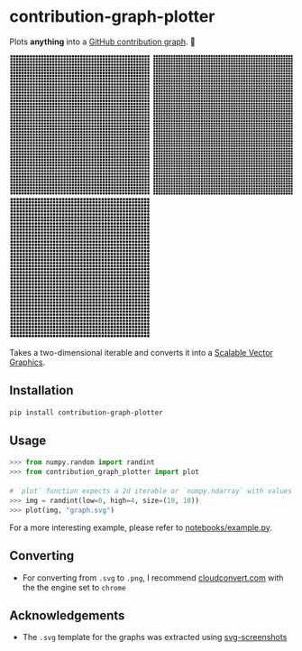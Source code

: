 # contribution-graph-plotter

Plots **anything** into a [GitHub contribution graph](https://docs.github.com/en/github/setting-up-and-managing-your-github-profile/viewing-contributions-on-your-profile). 🌟

<img src="./examples/python.svg" height="250">
<img src="./examples/mewtwo.svg" height="250">
<img src="./examples/me.svg" height="250">

Takes a two-dimensional iterable and converts it into a [Scalable Vector Graphics](https://docs.github.com/en/github/setting-up-and-managing-your-github-profile/viewing-contributions-on-your-profile).

## Installation

```sh
pip install contribution-graph-plotter
```

## Usage

```py
>>> from numpy.random import randint
>>> from contribution_graph_plotter import plot

# `plot` function expects a 2d iterable or `numpy.ndarray` with values in range(0, 5)
>>> img = randint(low=0, high=4, size=(10, 10))
>>> plot(img, "graph.svg")
```

For a more interesting example, please refer to [notebooks/example.py](./notebooks/example.py).

## Converting

- For converting from `.svg` to `.png`, I recommend [cloudconvert.com](https://cloudconvert.com/svg-to-png) with the the engine set to `chrome`

## Acknowledgements

- The `.svg` template for the graphs was extracted using [svg-screenshots](https://github.com/felixfbecker/svg-screenshots)
